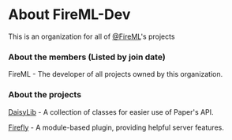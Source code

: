 # About FireML-Dev

This is an organization for all of [@FireML](https://github.com/FireML)'s projects

### About the members (Listed by join date)

FireML - The developer of all projects owned by this organization.

### About the projects

[DaisyLib](https://github.com/FireML-Dev/DaisyLib) - A collection of classes for easier use of Paper's API.

[Firefly](https://github.com/FireML-Dev/Firefly) - A module-based plugin, providing helpful server features.
